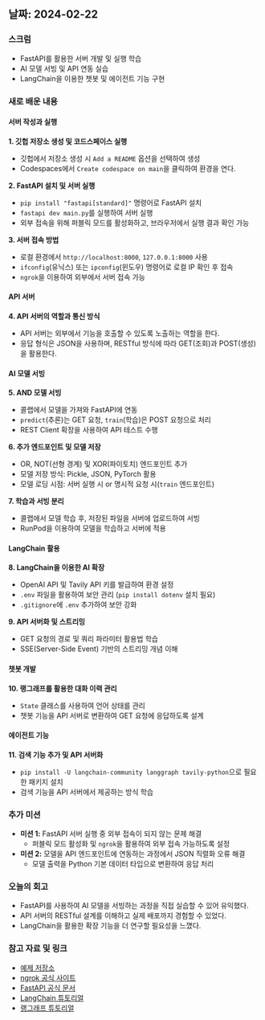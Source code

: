 ## 날짜: 2024-02-22

### 스크럼
- FastAPI를 활용한 서버 개발 및 실행 학습  
- AI 모델 서빙 및 API 연동 실습  
- LangChain을 이용한 챗봇 및 에이전트 기능 구현  

### 새로 배운 내용  
#### 서버 작성과 실행  
**1. 깃헙 저장소 생성 및 코드스페이스 실행**  
- 깃헙에서 저장소 생성 시 `Add a README` 옵션을 선택하여 생성  
- Codespaces에서 `Create codespace on main`을 클릭하여 환경을 연다.  

**2. FastAPI 설치 및 서버 실행**  
- `pip install "fastapi[standard]"` 명령어로 FastAPI 설치  
- `fastapi dev main.py`를 실행하여 서버 실행  
- 외부 접속을 위해 퍼블릭 모드를 활성화하고, 브라우저에서 실행 결과 확인 가능  

**3. 서버 접속 방법**  
- 로컬 환경에서 `http://localhost:8000`, `127.0.0.1:8000` 사용  
- `ifconfig`(유닉스) 또는 `ipconfig`(윈도우) 명령어로 로컬 IP 확인 후 접속  
- `ngrok`을 이용하여 외부에서 서버 접속 가능  

#### API 서버  
**4. API 서버의 역할과 통신 방식**  
- API 서버는 외부에서 기능을 호출할 수 있도록 노출하는 역할을 한다.  
- 응답 형식은 JSON을 사용하며, RESTful 방식에 따라 GET(조회)과 POST(생성)을 활용한다.  

#### AI 모델 서빙  
**5. AND 모델 서빙**  
- 콜랩에서 모델을 가져와 FastAPI에 연동  
- `predict`(추론)는 GET 요청, `train`(학습)은 POST 요청으로 처리  
- REST Client 확장을 사용하여 API 테스트 수행  

**6. 추가 엔드포인트 및 모델 저장**  
- OR, NOT(선형 경계) 및 XOR(파이토치) 엔드포인트 추가  
- 모델 저장 방식: Pickle, JSON, PyTorch 활용  
- 모델 로딩 시점: 서버 실행 시 or 명시적 요청 시(`train` 엔드포인트)  

**7. 학습과 서빙 분리**  
- 콜랩에서 모델 학습 후, 저장된 파일을 서버에 업로드하여 서빙  
- RunPod을 이용하여 모델을 학습하고 서버에 적용  

#### LangChain 활용  
**8. LangChain을 이용한 AI 확장**  
- OpenAI API 및 Tavily API 키를 발급하여 환경 설정  
- `.env` 파일을 활용하여 보안 관리 (`pip install dotenv` 설치 필요)  
- `.gitignore`에 `.env` 추가하여 보안 강화  

**9. API 서버화 및 스트리밍**  
- GET 요청의 경로 및 쿼리 파라미터 활용법 학습  
- SSE(Server-Side Event) 기반의 스트리밍 개념 이해  

#### 챗봇 개발  
**10. 랭그래프를 활용한 대화 이력 관리**  
- `State` 클래스를 사용하여 언어 상태를 관리  
- 챗봇 기능을 API 서버로 변환하여 GET 요청에 응답하도록 설계  

#### 에이전트 기능  
**11. 검색 기능 추가 및 API 서버화**  
- `pip install -U langchain-community langgraph tavily-python`으로 필요한 패키지 설치  
- 검색 기능을 API 서버에서 제공하는 방식 학습  

### 추가 미션  
- **미션 1:** FastAPI 서버 실행 중 외부 접속이 되지 않는 문제 해결  
  - 퍼블릭 모드 활성화 및 `ngrok`을 활용하여 외부 접속 가능하도록 설정  
- **미션 2:** 모델을 API 엔드포인트에 연동하는 과정에서 JSON 직렬화 오류 해결  
  - 모델 출력을 Python 기본 데이터 타입으로 변환하여 응답 처리  

### 오늘의 회고  
- FastAPI를 사용하여 AI 모델을 서빙하는 과정을 직접 실습할 수 있어 유익했다.  
- API 서버의 RESTful 설계를 이해하고 실제 배포까지 경험할 수 있었다.  
- LangChain을 활용한 확장 기능을 더 연구할 필요성을 느꼈다.  

### 참고 자료 및 링크  
- [예제 저장소](https://github.com/iasandcb/ai-api-server)  
- [ngrok 공식 사이트](https://ngrok.com/)  
- [FastAPI 공식 문서](https://fastapi.tiangolo.com/)  
- [LangChain 튜토리얼](https://python.langchain.com/docs/tutorials/llm_chain/)  
- [랭그래프 튜토리얼](https://langchain-ai.github.io/langgraph/tutorials/introduction/)